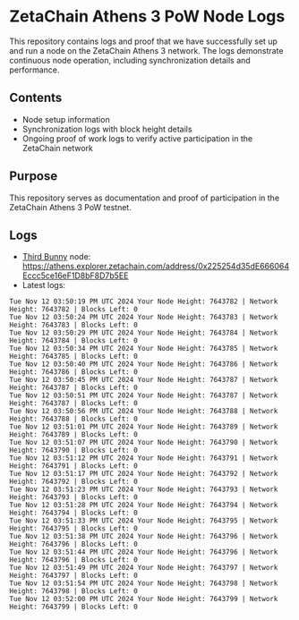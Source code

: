 # ZetaChain Athens 3 PoW Node Logs
This repository contains logs and proof that we have successfully set up and run a node on the ZetaChain Athens 3 network. The logs demonstrate continuous node operation, including synchronization details and performance.

## Contents
- Node setup information
- Synchronization logs with block height details
- Ongoing proof of work logs to verify active participation in the ZetaChain network

## Purpose
This repository serves as documentation and proof of participation in the ZetaChain Athens 3 PoW testnet.

## Logs

- [Third Bunny](https://thirdbunny.xyz/) node: https://athens.explorer.zetachain.com/address/0x225254d35dE666064Eccc5ce16eF1D8bF8D7b5EE
- Latest logs:
```
Tue Nov 12 03:50:19 PM UTC 2024 Your Node Height: 7643782 | Network Height: 7643782 | Blocks Left: 0
Tue Nov 12 03:50:24 PM UTC 2024 Your Node Height: 7643783 | Network Height: 7643783 | Blocks Left: 0
Tue Nov 12 03:50:29 PM UTC 2024 Your Node Height: 7643784 | Network Height: 7643784 | Blocks Left: 0
Tue Nov 12 03:50:34 PM UTC 2024 Your Node Height: 7643785 | Network Height: 7643785 | Blocks Left: 0
Tue Nov 12 03:50:40 PM UTC 2024 Your Node Height: 7643786 | Network Height: 7643786 | Blocks Left: 0
Tue Nov 12 03:50:45 PM UTC 2024 Your Node Height: 7643787 | Network Height: 7643787 | Blocks Left: 0
Tue Nov 12 03:50:51 PM UTC 2024 Your Node Height: 7643787 | Network Height: 7643787 | Blocks Left: 0
Tue Nov 12 03:50:56 PM UTC 2024 Your Node Height: 7643788 | Network Height: 7643788 | Blocks Left: 0
Tue Nov 12 03:51:01 PM UTC 2024 Your Node Height: 7643789 | Network Height: 7643789 | Blocks Left: 0
Tue Nov 12 03:51:07 PM UTC 2024 Your Node Height: 7643790 | Network Height: 7643790 | Blocks Left: 0
Tue Nov 12 03:51:12 PM UTC 2024 Your Node Height: 7643791 | Network Height: 7643791 | Blocks Left: 0
Tue Nov 12 03:51:17 PM UTC 2024 Your Node Height: 7643792 | Network Height: 7643792 | Blocks Left: 0
Tue Nov 12 03:51:23 PM UTC 2024 Your Node Height: 7643793 | Network Height: 7643793 | Blocks Left: 0
Tue Nov 12 03:51:28 PM UTC 2024 Your Node Height: 7643794 | Network Height: 7643794 | Blocks Left: 0
Tue Nov 12 03:51:33 PM UTC 2024 Your Node Height: 7643795 | Network Height: 7643795 | Blocks Left: 0
Tue Nov 12 03:51:38 PM UTC 2024 Your Node Height: 7643796 | Network Height: 7643796 | Blocks Left: 0
Tue Nov 12 03:51:44 PM UTC 2024 Your Node Height: 7643796 | Network Height: 7643796 | Blocks Left: 0
Tue Nov 12 03:51:49 PM UTC 2024 Your Node Height: 7643797 | Network Height: 7643797 | Blocks Left: 0
Tue Nov 12 03:51:54 PM UTC 2024 Your Node Height: 7643798 | Network Height: 7643798 | Blocks Left: 0
Tue Nov 12 03:52:00 PM UTC 2024 Your Node Height: 7643799 | Network Height: 7643799 | Blocks Left: 0
```
